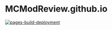 # MCModReview.github.io
[![pages-build-deployment](https://github.com/MCModReview/MCModReview.github.io/actions/workflows/pages/pages-build-deployment/badge.svg)](https://github.com/MCModReview/MCModReview.github.io/actions/workflows/pages/pages-build-deployment)
